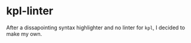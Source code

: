 # kpl-linter

After a dissapointing syntax highlighter and no linter for `kpl`, I decided to
make my own.
